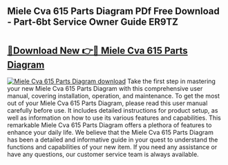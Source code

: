 ## Miele Cva 615 Parts Diagram PDf Free Download - Part-6bt Service Owner Guide ER9TZ

# <h2><a href="http://dfi3t7m.blite.top/?on=Miele+Cva+615+Parts+Diagram">🔗Download New 👉🔴 Miele Cva 615 Parts Diagram</a></h2>

[![Miele Cva 615 Parts Diagram download](https://i.imgur.com/lujVjoI.png)](http://dfi3t7m.blite.top/?on=Miele+Cva+615+Parts+Diagram)
Take the first step in mastering your new Miele Cva 615 Parts Diagram with this comprehensive user manual, covering installation, operation, and maintenance. To get the most out of your Miele Cva 615 Parts Diagram, please read this user manual carefully before use. It includes detailed instructions for product setup, as well as information on how to use its various features and capabilities. This remarkable Miele Cva 615 Parts Diagram offers a plethora of features to enhance your daily life. We believe that the Miele Cva 615 Parts Diagram has been a detailed and informative guide in your quest to understand the functions and capabilities of your new item. If you need any assistance or have any questions, our customer service team is always available.
